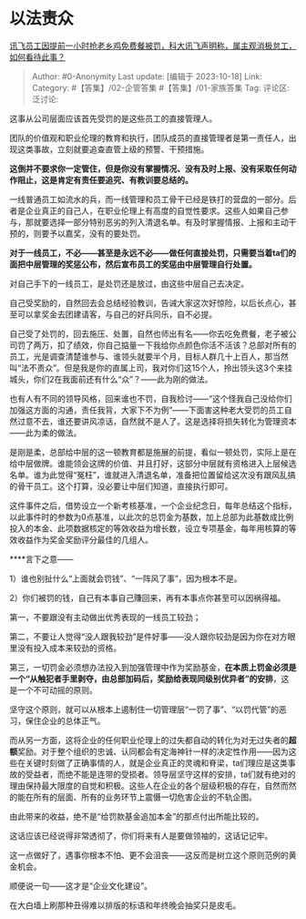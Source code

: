 # 以法责众
[讯飞员工因提前一小时抢老乡鸡免费餐被罚，科大讯飞声明称，属主观消极怠工，如何看待此事？](https://www.zhihu.com/question/626489582/answer/3254062011)

> Author: #0-Anonymity
> Last update: [编辑于 2023-10-18]
> Link:
> Category: #【答集】/02-企管答集 #【答集】/01-家族答集 
> Tag:
> 评论区:
> 泛讨论:

这事从公司层面应该首先受罚的是这些员工的直接管理人。

团队的价值观和职业伦理的教育和执行，团队成员的直接管理者是第一责任人，出现这类事故，立刻就要追查直管上级的预警、干预措施。

**这倒并不要求你一定管住，但是你没有掌握情况、没有及时上报、没有采取任何动作阻止，这是肯定有责任要追究、有教训要总结的。**

一线普通员工如流水的兵，而一线管理和员工骨干已经是铁打的营盘的一部分。后者是企业真正的自己人，在职业伦理上有高度的自觉性要求。这些人如果自己参与，那就要选择一部分特别恶劣的列入清退名单。有及时掌握情报、上报和主动干预的，则要予以嘉奖，没有的要处罚。

**对于一线员工，不必——甚至是永远不必——做任何直接处罚，只需要当着ta们的面把中层管理的奖惩公布，然后宣布员工的奖惩由中层管理自行处置。**

对自己手下的一线员工，是处罚还是放过，由这些中层自己去决定。

自己受奖励的，自然回去会总结经验教训，告诫大家这次好惊险，以后长点心，甚至可以拿奖金去团建请客，与自己的好兵同乐，自不必提。

自己受了处罚的，回去施压、处置，自然也师出有名——你去吃免费餐，老子被公司罚了两万，扣了绩效，你自己掂量一下我给你点颜色你活不活该？总部对所有的员工，光是调查清楚谁参与、谁领头就要半个月，目标人群几十上百人，那当然叫“法不责众”。但是我是你的直属上司，我对你们这15个人，拎出领头这3个来挂城头，你们2在我面前还有什么“众”？——此为刚的做法。

也有人有不同的领导风格，回来谁也不罚，自我检讨——“这个怪我自己没给你们加强这方面的沟通，责任我背，大家下不为例”——下面害这种老大受罚的员工自然过意不去，谁还要讲风凉话，自然就不是人了。这是选择将损失转化为管理资本——此为柔的做法。

是刚是柔，总部给中层的这一顿教育都是施展的前提，看似一顿处罚，实际上是在给中层做牌。谁能领会这牌的价值、并且打好，这部分中层就有资格进入上层候选名单。谁为此觉得“冤枉”，谁就进入清退名单，准备把位置留给这次没有跟风乱搞的骨干员工。这个打算，没必要让中层们知道，直接执行即可。

这件事件之后，借势设立一个新考核基准，一个企业纪念日，每年总结这个指标，以此事件时的参数为0点基准，以此次的总罚金为基数，加上总部为此基数成比例投入的本金、此项数据核定的等效收益为增长数，设立专项基金，每年用核算的等效收益作为奖金奖励评分最佳的几组人。

**﻿**言下之意——

1）谁也别扯什么“上面就会罚钱”、“一阵风了事”，因为根本不是。

2）你们被罚的钱，自己有本事自己賺回来，再有本事点你甚至可以因祸得福。

第一，不要跟没有主动做出优秀表现的一线员工较劲；

第二，不要让人觉得“没人跟我较劲”是件好事——没人跟你较劲是因为你在对方眼里没有投入成本来较劲的资格。

第三，一切罚金必须想办法投入到加强管理中作为奖励基金，**在本质上罚金必须是一个“从触犯者手里剥夺，由总部加码后，奖励给表现同级别优异者”的安排**，这是一个不可动摇的原则。

坚守这个原则，就可以从根本上遏制住一切管理层“一罚了事”、“以罚代管”的恶习，保住企业的总体正气。

而从另一方面，这将企业的任何职业伦理上的过失都自动的转化为对无过失者的**超额**奖励。对于整个组织的忠诚、认同都会有定海神针一样的决定性作用——因为这些在关键时刻做了正确事情的人，就是企业真正的灵魂和脊梁，ta们理应是这类事故的受益者，而绝不能是连带的受损者。领导层坚守这样的安排，ta们就有绝对的理由保持最大限度的自觉和积极。这些人在企业的各个层级积极的存在，自然而然的能在所有的层面、所有的业务环节上震慑一切危害企业的不轨企图。

由此带来的收益，绝不是“给罚款基金追加本金”的那点付出所能比较的。

这话应该已经说得非常透彻了，你们将来有人是要做领袖的，这话记记牢。

这一点做好了，遇事你根本不怕、更不会沮丧——这反而是树立这个原则范例的黄金机会。

顺便说一句——这才是“企业文化建设”。

在大白墙上刷那种丑得难以排版的标语和年终晚会抽奖只是皮毛。